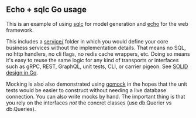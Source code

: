 ## Echo + sqlc Go usage

This is an example of using [sqlc](https://github.com/kyleconroy/sqlc) for model
generation and [echo](https://echo.labstack.com/) for the web framework. 

This includes a [service/](./internal/service/) folder in which you would define
your core business services without the implementation details. That means no
SQL, no http handlers, no cli flags, no redis cache wrappers, etc. Doing so 
means it's easy to reuse the same logic for any kind of transports or interfaces
such as gRPC, REST, GraphQL, unit tests, CLI, or carrier pigeon. See 
[SOLID design in Go](https://dave.cheney.net/2016/08/20/solid-go-design).

Mocking is also also demonstrated using [gomock](https://github.com/golang/mock)
in the hopes that the unit tests would be easier to construct without needing a
live database connection. You can also write mocks by hand. The important thing
is that you rely on the interfaces _not_ the concret classes (use db.Querier vs 
db.Queries).
